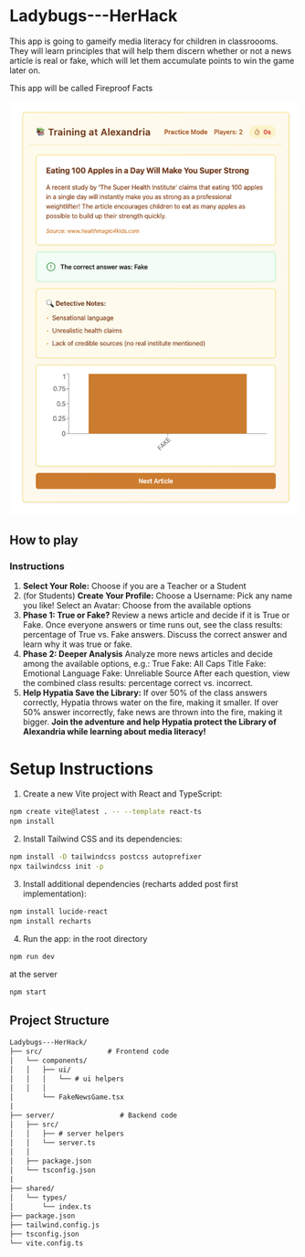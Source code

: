 # Ladybugs---HerHack 
This app is going to gameify media literacy for children in classroooms. They will learn principles that will help them discern whether or not a news article is real or fake, which will let them accumulate points to win the game later on. 

This app will be called Fireproof Facts

![Fireproof Facts Game Screenshot](screenshots/apples-screenshot.png)


## How to play

### Instructions
1. **Select Your Role:** Choose if you are a Teacher or a Student
2. (for Students) **Create Your Profile:**
Choose a Username: Pick any name you like!
Select an Avatar: Choose from the available options
3. **Phase 1: True or Fake?**
Review a news article and decide if it is True or Fake.
Once everyone answers or time runs out, see the class results: percentage of True vs. Fake answers.
Discuss the correct answer and learn why it was true or fake.
4. **Phase 2: Deeper Analysis**
Analyze more news articles and decide among the available options, e.g.:
True
Fake: All Caps Title
Fake: Emotional Language
Fake: Unreliable Source
After each question, view the combined class results: percentage correct vs. incorrect.
5. **Help Hypatia Save the Library:**
If over 50% of the class answers correctly, Hypatia throws water on the fire, making it smaller.
If over 50% answer incorrectly, fake news are thrown into the fire, making it bigger.
**Join the adventure and help Hypatia protect the Library of Alexandria while learning about media literacy!**



# Setup Instructions

1. Create a new Vite project with React and TypeScript:
```bash
npm create vite@latest . -- --template react-ts
npm install
```

2. Install Tailwind CSS and its dependencies:
```bash
npm install -D tailwindcss postcss autoprefixer
npx tailwindcss init -p
```

3. Install additional dependencies (recharts added post first implementation):
```bash
npm install lucide-react
npm install recharts 
```

4. Run the app:
in the root directory
```bash
npm run dev
```

at the server
```bash
npm start
```

## Project Structure

```
Ladybugs---HerHack/
├── src/                # Frontend code
│   └── components/
│   │   ├── ui/
│   │   │   └── # ui helpers
│   │   │
│       └── FakeNewsGame.tsx
|
├── server/                # Backend code
│   ├── src/
│   │   ├── # server helpers
│   │   └── server.ts
│   │
│   ├── package.json
│   └── tsconfig.json
|
├── shared/
│   └── types/
│       └── index.ts
├── package.json
├── tailwind.config.js
├── tsconfig.json
└── vite.config.ts
```
